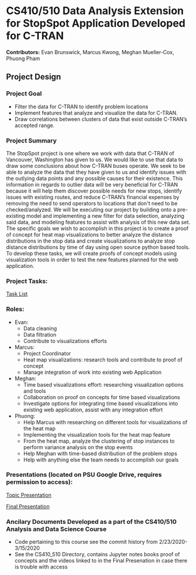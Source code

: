 # CS410/510 Data Analysis Extension for StopSpot Application Developed for C-TRAN
**Contributors:** Evan Brunswick, Marcus Kwong, Meghan Mueller-Cox, Phuong Pham

## Project Design

### Project Goal
* Filter the data for C-TRAN to identify problem locations
* Implement features that analyze and visualize the data for C-TRAN.
* Draw correlations between clusters of data that exist outside C-TRAN’s accepted range.

### Project Summary
The StopSpot project is one where we work with data that C-TRAN of Vancouver, Washington has given to us. We would like to use that data to draw some conclusions about how C-TRAN buses operate. We seek to be able to analyze the data that they have given to us and identify issues with the outlying data points and any possible causes for their existence. This information in regards to outlier data will be very beneficial for C-TRAN because it will help them discover possible needs for new stops, identify issues with existing routes, and reduce C-TRAN’s financial expenses by removing the need to send operators to locations that don't need to be checked/analyzed. We will be executing our project by building onto a pre-existing model and implementing a new filter for data selection, analyzing said data, and modeling features to assist with analysis of this new data set. The specific goals we wish to accomplish in this project is to create a proof of concept for heat map visualizations to better analyze the distance distributions in the stop data and create visualizations to analyze stop distance distributions by time of day using open source python based tools. To develop these tasks, we will create proofs of concept models using visualization tools in order to test the new features planned for the web application.

### Project Tasks:
[Task List](https://docs.google.com/spreadsheets/d/1yQvNPGIrTbJYmvEP3dhnun-5BOvOYidJOPh_eNfEbGQ/edit#gid=0)

### Roles:
* Evan:
  * Data cleaning
  * Data filtration
  * Contribute to visualizations efforts
* Marcus:
  * Project Coordinator
  * Heat map visualizations: research tools and contribute to proof of concept
  * Manage integration of work into existing web Application
* Meghan:
  * Time based visualizations effort: researching visualization options and tools
  * Collaboration on proof on concepts for time based visualizations
  * Investigate options for integrating time based visualizations into existing web application, assist with any integration effort
* Phuong:
  * Help Marcus with researching on different tools for visualizations of the heat map
  * Implementing the visualization tools for the heat map feature
  * From the heat map, analyze the clustering of stop instances to perform variance analysis on the stop events
  * Help Meghan with time-based distribution of the problem stops
  * Help with anything else the team needs to accomplish our goals
 

### Presentations (located on PSU Google Drive, requires permission to access):
[Topic Presentation](https://drive.google.com/open?id=1anYrv2r58wyaZ7Tbpuwg6vwYmCM_qrfZgg-mYJmZlY8)

[Final Presentation](https://drive.google.com/open?id=15yqhLlrnHHhHzbIgviLQMe7k3bA1VMER9613zC2vkRw)

### Ancilary Documents Developed as a part of the CS410/510 Analysis and Data Science Course
* Code pertaining to this course see the commit history from 2/23/2020-3/15/2020
* See the CS410_510 Directory, contains Jupyter notes books proof of concepts and the videos linked to in the
  Final Presenation in case there is trouble with access
